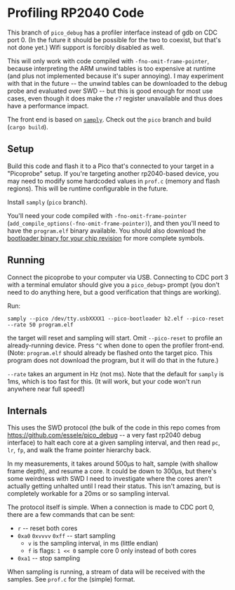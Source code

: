# Profiling RP2040 Code

This branch of `pico_debug` has a profiler interface instead of gdb on CDC port 0.
(In the future it should be possible for the two to coexist, but that's not done yet.)
Wifi support is forcibly disabled as well.

This will only work with code compiled with `-fno-omit-frame-pointer`, because
interpreting the ARM unwind tables is too expensive at runtime (and plus not implemented
because it's super annoying). I may experiment with that in the future -- the unwind tables can be downloaded to the debug probe and evaluated over SWD -- but this is good enough for most
use cases, even though it does make the `r7` register unavailable and thus does have a performance impact.

The front end is based on [`samply`](https://github.com/mstange/samply).  Check out the `pico`
branch and build (`cargo build`).

## Setup

Build this code and flash it to a Pico that's connected to your target in a "Picoprobe" setup.
If you're targeting another rp2040-based device, you may need to modify some hardcoded values
in `prof.c` (memory and flash regions). This will be runtime configurable in the future.

Install `samply` (`pico` branch).

You'll need your code compiled with `-fno-omit-frame-pointer` (`add_compile_options(-fno-omit-frame-pointer)`), and then you'll need to have the `program.elf` binary available. You should also download the [bootloader binary for your chip revision](https://github.com/raspberrypi/pico-bootrom/releases) for more complete symbols.

## Running

Connect the picoprobe to your computer via USB. Connecting to CDC port 3 with a terminal emulator
should give you a `pico_debug>` prompt (you don't need to do anything here, but a good verification
that things are working).

Run:
```
samply --pico /dev/tty.usbXXXX1 --pico-bootloader b2.elf --pico-reset --rate 50 program.elf
```

the target will reset and sampling will start. Omit `--pico-reset` to profile an already-running device. Press `^C` when done to open the profiler front-end. (Note: `program.elf` should already be flashed onto the target pico. This program does not download the program, but it will do that in the future.)

`--rate` takes an argument in Hz (not ms). Note that the default for `samply` is 1ms, which is too fast for this. (It will work, but your code won't run anywhere near full speed!)

## Internals

This uses the SWD protocol (the bulk of the code in this repo comes from https://github.com/essele/pico_debug -- a very fast rp2040 debug interface) to halt each core at a given sampling interval, and then read `pc`, `lr`, `fp`, and walk the frame pointer hierarchy back.

In my measurements, it takes around 500µs to halt, sample (with shallow frame depth), and resume a core. It could be down to 300µs, but there's some weirdness with SWD I need to investigate where the cores aren't actually getting unhalted until I read their status. This isn't amazing, but is completely workable for a 20ms or so sampling interval.

The protocol itself is simple. When a connection is made to CDC port 0, there are a few commands that can be sent:

  * `r` -- reset both cores
  * `0xa0` `0xvvvv` `0xff` -- start sampling
    * `v` is the sampling interval, in ms (little endian)
    * `f` is flags: `1 << 0` sample core 0 only instead of both cores
  * `0xa1` -- stop sampling

When sampling is running, a stream of data will be received with the samples. See `prof.c` for the (simple) format.

